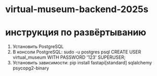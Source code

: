 # virtual-museum-backend-2025s
# инструкция по развёртыванию
1. Установить PostgreSQL 
2. В консоли PostgreSQL: sudo -u postgres psql CREATE USER virtual_museum WITH PASSWORD '123' SUPERUSER; 
3. Установить зависимости: pip install fastapi[standard] sqlalchemy psycopg2-binary
